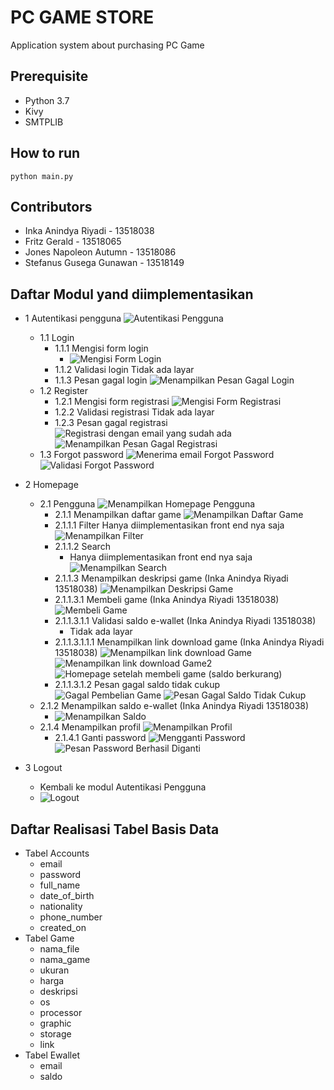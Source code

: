 # PC GAME STORE

Application system about purchasing PC Game

## Prerequisite
- Python 3.7
- Kivy
- SMTPLIB

## How to run
```
python main.py
```

## Contributors
- Inka Anindya Riyadi - 13518038
- Fritz Gerald - 13518065
- Jones Napoleon Autumn - 13518086
- Stefanus Gusega Gunawan - 13518149

## Daftar Modul yand diimplementasikan
- 1 Autentikasi pengguna
![Autentikasi Pengguna](autentikasipengguna.png)
    - 1.1 Login
        - 1.1.1 Mengisi form login
            - ![Mengisi Form Login](login.png)
        - 1.1.2 Validasi login
            Tidak ada layar
        - 1.1.3 Pesan gagal login
            ![Menampilkan Pesan Gagal Login](gagallogin.png)
    - 1.2 Register
        - 1.2.1 Mengisi form registrasi
            ![Mengisi Form Registrasi](register.png)
        - 1.2.2 Validasi registrasi
            Tidak ada layar
        - 1.2.3 Pesan gagal registrasi
            ![Registrasi dengan email yang sudah ada](gagalregis1.png)
            ![Menampilkan Pesan Gagal Registrasi](gagalregis2.png)
    - 1.3 Forgot password
        ![Menerima email Forgot Password](forgotpassword.png)
        ![Validasi Forgot Password](forgotpassword1.png)

- 2 Homepage
    - 2.1 Pengguna 
        ![Menampilkan Homepage Pengguna](homepage.png)
        - 2.1.1 Menampilkan daftar game
            ![Menampilkan Daftar Game](game1.png)
        - 2.1.1.1 Filter
            Hanya diimplementasikan front end nya saja
            ![Menampilkan Filter](filter.png)
        - 2.1.1.2 Search
            - Hanya diimplementasikan front end nya saja
            ![Menampilkan Search](search.png)
        - 2.1.1.3 Menampilkan deskripsi game (Inka Anindya Riyadi 13518038)
            ![Menampilkan Deskripsi Game](deskripsigame.png)
        - 2.1.1.3.1 Membeli game (Inka Anindya Riyadi 13518038)
            ![Membeli Game](validasibeli.png)
        - 2.1.1.3.1.1 Validasi saldo e-wallet (Inka Anindya Riyadi 13518038)
            - Tidak ada layar
        - 2.1.1.3.1.1.1 Menampilkan link download game (Inka Anindya Riyadi 13518038)
            ![Menampilkan link download Game](beligame.png)
            ![Menampilkan link download Game2](beligame2.png)
            ![Homepage setelah membeli game (saldo berkurang)](homepageafterbuygame.png)
        - 2.1.1.3.1.2 Pesan gagal saldo tidak cukup
            ![Gagal Pembelian Game](gagalbeli.png)
            ![Pesan Gagal Saldo Tidak Cukup](gagalbeli1.png)
    - 2.1.2 Menampilkan saldo e-wallet (Inka Anindya Riyadi 13518038)
        - ![Menampilkan Saldo](saldo.png)
    - 2.1.4 Menampilkan profil
        ![Menampilkan Profil](profile.png)
        - 2.1.4.1 Ganti password
            ![Mengganti Password](forgotpassword.png)
            ![Pesan Password Berhasil Diganti](forgotpassword1.png)

- 3 Logout
    - Kembali ke modul Autentikasi Pengguna
    - ![Logout](logout.png)

## Daftar Realisasi Tabel Basis Data
- Tabel Accounts
    - email
    - password
    - full_name
    - date_of_birth
    - nationality
    - phone_number
    - created_on
- Tabel Game
    - nama_file
    - nama_game
    - ukuran
    - harga
    - deskripsi
    - os
    - processor
    - graphic
    - storage
    - link
- Tabel Ewallet
    - email
    - saldo



